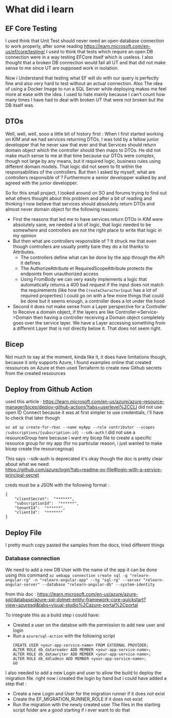# What did i learn

## EF Core Testing
I used think that Unit Test should never need an open database connection to work properly, after some reading https://learn.microsoft.com/en-us/ef/core/testing/
I used to think that tests which require an open DB connection were in a way testing EFCore itself which is useless. I also thought that a broken
DB connection would fail all UT and that did not make sense to me since UT are supposed work in isolation.

Now i Understand that testing what EF will do with our query is perfectly fine and also very hard to test without an actual connection. 
Also The idea of using a Docker Image to run a SQL Server while deploying makes me feel more at ease with the idea. I used to hate mainly because I can't count how many times
I have had to deal with broken UT that were not broken but the DB itself was.

## DTOs
Well, well, well, sooo a little bit of history first :
When I first started working on KIM and we had services returning DTOs, I was told by a fellow junior developper that he never saw that ever
and that Services should return domain object which the controller should then maps to DTOs.
He did not make much sense to me at that time because our DTOs were complex, though not large by any means, but it required logic, business rules using different domain models. That logic did not seem to fit within the responsabilities of the controllers. But then I asked by myself, what are controllers responsible of ? Furthermore a senior developper walked by and agreed with the junior developper.

So for this small project, I looked around on SO and forums trying to find out what others thought about this problem and after a bit of reading and thinking I now believe that services should absolutely return DTOs and almost never domain object for the following reasons:
- First the reasons that led me to have services return DTOs in KIM were absolutely sane, we needed a lot of logic, that logic needed to be somewhere and controllers are not the right place to write that logic in my opinion
- But then what are controllers responsible of ? It struck me that even though controllers are usually pretty bare they do a lot thanks to Attributes.
    - The controllers define what can be done by the app through the API it defines 
    - The AuthorizeAttribute et RequiredScopeAttribute protects the endpoints from unauthorized access
    - Using FromBody we can very easily implements a logic that automatically returns a 400 bad request if the input does not match the requirements (like how the `CreateCharacterInput` has a lot of required properties)
I could go on with a few more things that could be done but it seems enough, a controller does a lot under the hood
- Second it does not make sense from a Layer perspective for a Controller to Receive a domain object, if the layers are like 
Controller->Service->Domain then having a controller receiving a Domain object completely goes over the service layer. We have a Layer accessing something from a different Layer that is not directly below it. That does not seem right. 

## Bicep
Not much to say at the moment, kinda like it, it does have limitations though, because it only supports Azure, I found examples online that created ressources on Azure et then used Terraform to create new Github secrets from the created ressources

## Deploy from Github Action
used this article : https://learn.microsoft.com/en-us/azure/azure-resource-manager/bicep/deploy-github-actions?tabs=userlevel%2CCLI
did not use open ID Connect because it was at first simpler to use credentials, i'll have to check that later though

`az ad sp create-for-rbac --name myApp --role contributor --scopes /subscriptions/{subscription-id} --sdk-auth`
I did not use a resourceGroup here because i want my bicep file to create a specific resource group for my app (for no particular reason, i just wanted to make bicep create the resourcegroup)

This says --sdk-auth is deprecated it's okay though the doc is pretty clear about what we need:  
https://github.com/azure/login?tab=readme-ov-file#login-with-a-service-principal-secret

creds must be a JSON with the following format : 
```
{
    "clientSecret":  "******",
    "subscriptionId":  "******",
    "tenantId":  "******",
    "clientId":  "******"
}
```



## Deploy File
I pretty much copy pasted the samples from the docs, tried different things

### Database connection

We need to add a new DB User with the name of the app it can be done using this command
`az webapp connection create sql -g "relearn-angular-rg" -n "relearn-angular-app" --tg "sql-rg" --server "relearn-angular-server" --database "relearn-angular-db" --system-identity`

from this doc : 
https://learn.microsoft.com/en-us/azure/azure-sql/database/azure-sql-dotnet-entity-framework-core-quickstart?view=azuresql&tabs=visual-studio%2Cazure-portal%2Cportal

To integrate this as a build step i could have: 
- Created a user on the databse with the permission to add new user and login
- Run a `azure/sql-action` with the following script 
    ```
    CREATE USER <your-app-service-name> FROM EXTERNAL PROVIDER;
    ALTER ROLE db_datareader ADD MEMBER <your-app-service-name>;
    ALTER ROLE db_datawriter ADD MEMBER <your-app-service-name>;
    ALTER ROLE db_ddladmin ADD MEMBER <your-app-service-name>;
    GO
    ```
I also needed to add a new Login and user to allow the build to deploy the migration file. right now i created the login by hand but i could have added a step that : 
- Create a new Login and User for the migration runner if it does not exist
- Create the EF_MIGRATION_RUNNER_ROLE if it does not exist
- Run the migration with the newly created user
The files in the starting script folder are a good starting if i ever want to do that



